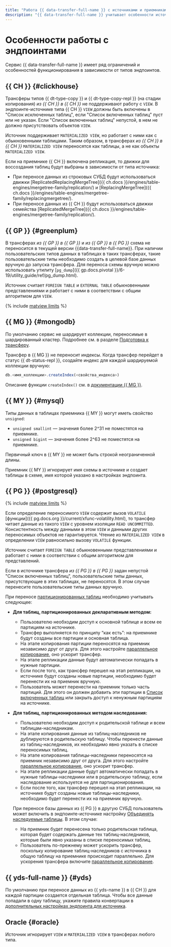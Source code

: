 ```yaml
---
title: "Работа {{ data-transfer-full-name }} с источниками и приемниками"
description: "{{ data-transfer-full-name }} учитывает особенности источников и приемников при подготовке трансфера и во время передачи данных"
---
```


# Особенности работы с эндпоинтами

Сервис {{ data-transfer-full-name }} имеет ряд ограничений и особенностей функционирования в зависимости от типов эндпоинтов.

## {{ CH }} {#clickhouse}

Трансферы типов {{ dt-type-copy }} и {{ dt-type-copy-repl }} (на стадии копирования) _из {{ CH }} в {{ CH }}_ не поддерживают работу с `VIEW`. В эндпоинте-источнике типа {{ CH }} `VIEW` должны быть включены в "Список исключенных таблиц", если "Список включенных таблиц" пуст или не указан. Если "Список включенных таблиц" непустой, в нем не должно присутствовать объектов `VIEW`.

Источник поддерживает `MATERIALIZED VIEW`, но работает с ними как с обыкновенными таблицами. Таким образом, в трансферах _из {{ CH }} в {{ CH }}_ `MATERIALIZED VIEW` переносятся как таблицы, а не как объекты `MATERIALIZED VIEW`.

Если на приемнике {{ CH }} включена репликация, то движки для воссоздания таблиц будут выбраны в зависимости от типа источника:

* При переносе данных из строковых СУБД будут использоваться движки [ReplicatedReplacingMergeTree]({{ ch.docs }}/engines/table-engines/mergetree-family/replication/) и [ReplacingMergeTree]({{ ch.docs }}/engines/table-engines/mergetree-family/replacingmergetree/).
* При переносе данных из {{ CH }} будут использоваться движки семейства [ReplicatedMergeTree]({{ ch.docs }}/engines/table-engines/mergetree-family/replication/).

## {{ GP }} {#greenplum}

В трансферах _из {{ GP }} в {{ GP }}_ и _из {{ GP }} в {{ PG }}_ схема не переносится в текущей версии {{data-transfer-full-name}}. При наличии пользовательских типов данных в таблицах в таких трансферах, такие пользовательские типы необходимо создать в целевой базе данных вручную до запуска трансфера. Для переноса схемы вручную можно использовать утилиту [`pg_dump`]({{ gp.docs.pivotal }}/6-19/utility_guide/ref/pg_dump.html).

Источник считает `FOREIGN TABLE` и `EXTERNAL TABLE` обыкновенными представлениями и работает с ними в соответствии с общим алгоритмом для `VIEW`.

{% include [matview limits](../../_includes/data-transfer/pg-gp-matview.md) %}

## {{ MG }} {#mongodb}

По умолчанию сервис не шардирует коллекции, переносимые в шардированный кластер. Подробнее см. в разделе [Подготовка к трансферу](../operations/prepare.md#target-mg).

Трансфер в {{ MG }} не переносит индексы. Когда трансфер перейдет в статус {{ dt-status-repl }}, создайте индекс для каждой шардируемой коллекции вручную:

```javascript
db.<имя_коллекции>.createIndex(<свойства_индекса>)
```

Описание функции `createIndex()` см. в [документации {{ MG }}](https://www.mongodb.com/docs/manual/reference/method/db.collection.createIndex/#mongodb-method-db.collection.createIndex).

## {{ MY }} {#mysql}

Типы данных в таблицах приемника {{ MY }} могут иметь свойство `unsigned`:

* `unsigned smallint` — значения более 2^31 не поместятся на приемнике.
* `unsigned bigint` — значения более 2^63 не поместятся на приемнике.

Первичный ключ в {{ MY }} не может быть строкой неограниченной длины.

Приемник {{ MY }} игнорирует имя схемы в источнике и создает таблицы в схеме, имя которой указано в настройках эндпоинта.

## {{ PG }} {#postgresql}

{% include [matview limits](../../_includes/data-transfer/pg-gp-matview.md) %}

Если определение переносимого `VIEW` содержит вызов `VOLATILE` [функции]({{ pg.docs.org }}/current/xfunc-volatility.html), то трансфер читает данные из такого `VIEW` с уровнем изоляции `READ UNCOMMITTED`. Консистентность между данными в этом `VIEW` и данными других переносимых объектов не гарантируется. Чтение из `MATERIALIZED VIEW` в определении `VIEW` равносильно вызову `VOLATILE` функции.

Источник считает `FOREIGN TABLE` обыкновенными представлениями и работает с ними в соответствии с общим алгоритмом для представлений.

Если в источнике трансфера _из {{ PG }} в {{ PG }}_ задан непустой "Список включенных таблиц", пользовательские типы данных, присутствующие в этих таблицах, не переносятся. В этом случае перенесите пользовательские типы данных вручную.

При переносе [партиционированных таблиц](https://www.postgresql.org/docs/current/ddl-partitioning.html) необходимо учитывать следующее:

* **Для таблиц, партиционированных декларативным методом:**

    * Пользователю необходим доступ к основной таблице и всем ее партициям на источнике.
    * Трансфер выполняется по принципу <q>как есть</q>: на приемнике будут созданы все партиции и основная таблица.
    * На этапе копирования партиции переносятся на приемник независимо друг от друга. Для этого настройте [параллельное копирование](sharded.md), оно ускорит трансфер.
    * На этапе репликации данные будут автоматически попадать в нужные партиции.
    * Если после того, как трансфер перешел на этап репликации, на источнике будут созданы новые партиции, необходимо будет перенести их на приемник вручную.
    * Пользователь может перенести на приемник только часть партиций. Для этого он должен добавить эти партиции в [Список включенных таблиц](../operations/endpoint/source/postgresql#additional-settings) или закрыть доступ к ненужным партициям на источнике.

* **Для таблиц, партиционированных методом наследования:**

    * Пользователю необходим доступ к родительской таблице и всем таблицам-наследникам.
    * На этапе копирования данные из таблиц-наследников не дублируются в родительскую таблицу. Чтобы перенести данные из таблиц-наследников, их необходимо явно указать в списке переносимых таблиц.
    * На этапе копирования таблицы-наследники переносятся на приемник независимо друг от друга. Для этого настройте [параллельное копирование](sharded.md), оно ускорит трансфер.
    * На этапе репликации данные будут автоматически попадать в нужные таблицы-наследники или в родительскую таблицу, если наследование используется не для партиционирования.
    * Если после того, как трансфер перешел на этап репликации, на источнике будут созданы новые таблицы-наследники, необходимо будет перенести их на приемник вручную.

    При переносе базы данных из {{ PG }} в другую СУБД пользователь может включить в эндпоинте-источнике настройку [Объединять наследуемые таблицы](../operations/endpoint/source/postgresql#additional-settings). В этом случае:

    * На приемник будет перенесена только родительская таблица, которая будет содержать данные тех таблиц-наследников, которые были явно указаны в списке переносимых таблиц.
    * Пользователь по-прежнему может ускорить трансфер, поскольку копирование таблиц-наследников с источника в общую таблицу на приемнике происходит параллельно. Для ускорения трансфера включите [параллельное копирование](sharded.md).



## {{ yds-full-name }} {#yds}

По умолчанию при переносе данных из {{ yds-name }} в {{ CH }} для каждой партиции создается отдельная таблица. Чтобы все данные попадали в одну таблицу, укажите правила конвертации в [дополнительных настройках эндпоинта для источника](../operations/endpoint/source/data-streams.md#additional-settings).


## Oracle {#oracle}

Источник игнорирует `VIEW` и `MATERIALIZED VIEW` в трансферах любого типа.
